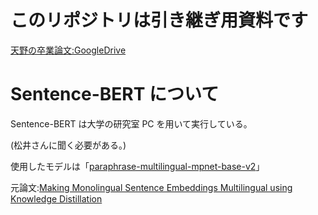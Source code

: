 # このリポジトリは引き継ぎ用資料です

[天野の卒業論文:GoogleDrive](https://drive.google.com/drive/folders/1LA1KtRjWnPh6JUiVz5q9mpHXj9EgHxzS?usp=sharing)

# Sentence-BERT について

Sentence-BERT は大学の研究室 PC を用いて実行している。

(松井さんに聞く必要がある。)

使用したモデルは「[paraphrase-multilingual-mpnet-base-v2](https://www.sbert.net/docs/pretrained_models.html#:~:text=paraphrase%2D-,multilingual,-%2Dmpnet%2Dbase%2Dv2)」

元論文:[Making Monolingual Sentence Embeddings Multilingual using
Knowledge Distillation](https://arxiv.org/pdf/2004.09813.pdf)
